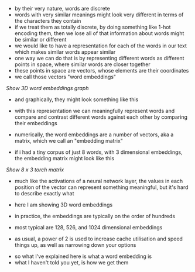 - by their very nature, words are discrete
- words with very similar meanings might look very different in terms of the characters they contain
- if we treat them as totally discrete, by doing something like 1-hot encoding them, then we lose all of that information about words might be similar or different
- we would like to have a representation for each of the words in our text which makes similar words appear similar
- one way we can do that is by representing different words as different points in space, where similar words are closer together
- these points in space are vectors, whose elements are their coordinates
- we call those vectors "word embeddings"

_Show 3D word embeddings graph_

- and graphically, they might look something like this

- with this representation we can meaningfully represent words and compare and contrast different words against each other by comparing their embeddings

- numerically, the word embeddings are a number of vectors, aka a matrix, which we call an "embedding matrix"
- if i had a tiny corpus of just 8 words, with 3 dimensional embeddings, the embedding matrix might look like this

_Show 8 x 3 torch matrix_

- much like the activations of a neural network layer, the values in each position of the vector can represent something meaningful, but it's hard to describe exactly what

- here I am showing 3D word embeddings
- in practice, the embeddings are typically on the order of hundreds
- most typical are 128, 526, and 1024 dimensional embeddings
- as usual, a power of 2 is used to increase cache utilisation and speed things up, as well as narrowing down your options

<!--  OUTRO -->

- so what I've explained here is what a word embedding is
- what I haven't told you yet, is how we get them
